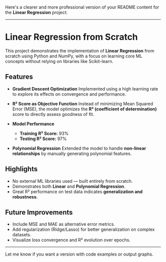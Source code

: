 Here's a clearer and more professional version of your README content for the **Linear Regression** project:

---

# Linear Regression from Scratch

This project demonstrates the implementation of **Linear Regression** from scratch using Python and NumPy, with a focus on learning core ML concepts without relying on libraries like Scikit-learn.

## Features

* **Gradient Descent Optimization**
  Implemented using a high learning rate to explore its effects on convergence and performance.

* **R² Score as Objective Function**
  Instead of minimizing Mean Squared Error (MSE), the model optimizes the **R² (coefficient of determination)** score to directly assess goodness of fit.

* **Model Performance**

  * **Training R² Score:** 93%
  * **Testing R² Score:** 97%

* **Polynomial Regression**
  Extended the model to handle **non-linear relationships** by manually generating polynomial features.

## Highlights

* No external ML libraries used — built entirely from scratch.
* Demonstrates both **Linear** and **Polynomial Regression**.
* Great R² performance on test data indicates **generalization and robustness**.

## Future Improvements

* Include MSE and MAE as alternative error metrics.
* Add regularization (Ridge/Lasso) for better generalization on complex datasets.
* Visualize loss convergence and R² evolution over epochs.

---

Let me know if you want a version with code examples or output graphs.
